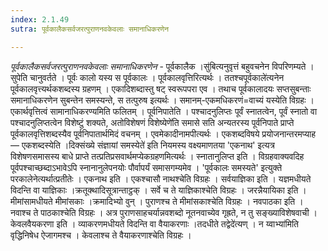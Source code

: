 ```yaml
---
index: 2.1.49
sutra: पूर्वकालैकसर्वजरत्पुराणनवकेवलाः समानाधिकरणेन

---
```

_पूर्वकालैकसर्वजरत्पुराणनवकेवलाः समानाधिकरणेन_ - पूर्वकालैक ।सु॑बित्यनुवृत्तं बहुवचनेन विपरिणम्यते । सुपेति चानुवर्तते । पूर्वः कालो यस्य स पूर्वकालः । पूर्वकालवृत्तिरित्यर्थः । ततश्चपूर्वकाले॑त्यनेन पूर्वकालवृत्त्यर्थकशब्दस्य ग्रहणम् । एकादिशब्दास्तु षट् स्वरूपपरा एव । तथाच पूर्वकालादयः सप्तसुबन्ताः समानाधिकरणेन सुबन्तेन समस्यन्ते, स तत्पुरुष इत्यर्थः । समानम्-एकमधिकरणं=वाच्यं यस्येति विग्रहः । एकार्थवृत्तित्वं सामानाधिकरण्यमिति फलितम् । पूर्वनिपातेति । पश्चादनुलिप्तः पूर्वं स्नातत्वेन, पूर्वं स्नातो वा पश्चादनुलिप्तत्वेन विशेष्टुं शक्यते, अतोविशेषणं विशेष्येणे॑ति समासे सति अन्यतरस्य पूर्वनिपाते प्राप्ते पूर्वकालवृत्तिशब्दस्यैव पूर्वनिपातार्थमिदं वचनम् । एवमेकादीनामपीत्यर्थः । एकशब्दविषये प्रयोजनान्तरमप्याह — एकशब्दस्येति ।दिक्संख्ये संज्ञायां समस्येते॑ इति नियमस्य वक्ष्यमाणतया 'एकनाथ' इत्यत्र विशेषणसमासस्य बाधे प्राप्ते तत्प्रतिप्रसवार्थमप्येकग्रहणमित्यर्थः । स्नातानुलिप्त इति । विग्रहवाक्यवदिह पूर्वपश्चाच्छब्दाऽभावेऽपि स्नानानुलेपनयोः पौर्वापर्यं समासगम्यमेव । 'पूर्वकालः समस्यते' इत्युक्ते परकालेनेत्यर्थात्प्रतीतेः । एकनाथ इति । एकश्चासौ नाथश्चेति विग्रहः । सर्वयाज्ञिका इति । यज्ञमधीयते विदन्ति वा याज्ञिकाः ।क्रतूक्थादिसूत्रान्ताट्ठक् । सर्वे च ते याज्ञिकाश्चेति विग्रहः । जरन्नैयायिका इति । मीमांसामधीयते मीमांसकाः ।क्रमादिभ्यो वुन् । पुराणश्च ते मीमांसकाश्चेति विग्रहः । नवपाठका इति । नवाश्च ते पाठकाश्चेति विग्रहः । अत्र पुराणसाहचर्यान्नवशब्दो नूतनवाच्येव गृह्रते, न तु सङ्ख्याविशेषवाची । केवलवैयकरणा इति । व्याकरणमधीयते विदन्ति वा वैयाकरणाः ।तदधीते तद्वेदे॑त्यण् । न य्वाभ्या॑मिति वृद्धिनिषेध ऐजागमश्च । केवलाश्च ते वैयाकरणाश्चेति विग्रहः । 